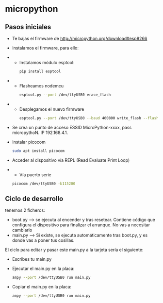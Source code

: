 # micropython

## Pasos iniciales

* Te bajas el firmware de http://micropython.org/download#esp8266

* Instalamos el firmware, para ello:
* * Instalamos módulo esptool:
    ```sh
    pip install esptool
    ```

* * Flasheamos nodemcu
    ```sh
    esptool.py --port /dev/ttyUSB0 erase_flash
    ```

* * Desplegamos el nuevo firmware
    ```sh
    esptool.py --port /dev/ttyUSB0 --baud 460800 write_flash --flash_size=detect 0 esp8266-20190125-v1.10.bin 
    ```

* Se crea un punto de acceso ESSID MicroPython-xxxx, pass micropythoN. IP 192.168.4.1.

* Instalar picocom
    ```sh
    sudo apt install picocom
    ```

* Acceder al dispositivo vía REPL (Read Evaluate Print Loop)
* *  Vía puerto serie 
    ```sh
    picocom /dev/ttyUSB0 -b115200
    ```


## Ciclo de desarrollo
tenemos 2 ficheros:
 - boot.py --> se ejecuta al encender y tras resetear. Contiene código que configura el dispositivo para finalizar el arranque. No vas a necesitar cambiarlo
 - main.py --> Si existe, se ejecuta automáticamente tras boot.py, y es donde vas a poner tus cosillas.

 El ciclo para editar y pasar este main.py a la tarjeta sería el siguiente:
 * Escribes tu main.py
 * Ejecutar el main.py en la placa:
    ```sh
    ampy --port /dev/ttyUSB0 run main.py
    ```

 * Copiar el main.py en la placa:
    ```sh
    ampy --port /dev/ttyUSB0 run main.py
    ```




